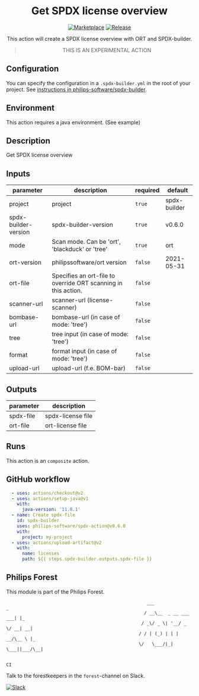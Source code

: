 <div align="center">

# Get SPDX license overview

[![Marketplace](https://img.shields.io/badge/GitHub-Marketplace-green.svg)](https://github.com/marketplace/actions/get-spdx-license-overview) [![Release](https://img.shields.io/github/release/philips-software/spdx-action.svg)](https://github.com/philips-software/spdx-action/releases)

This action will create a SPDX license overview with ORT and SPDX-builder.
> THIS IS AN EXPERIMENTAL ACTION

</div>

## Configuration
You can specify the configuration in a `.spdx-builder.yml` in the root of your project.
See [instructions in philips-software/spdx-builder](https://github.com/philips-software/spdx-builder#including-projects-in-the-spdx-file).

## Environment
This action requires a java environment. (See example)

<!-- action-docs-description -->
## Description

Get SPDX license overview


<!-- action-docs-description -->

<!-- action-docs-inputs -->
## Inputs

| parameter | description | required | default |
| - | - | - | - |
| project | project | `true` | spdx-builder |
| spdx-builder-version | spdx-builder-version | `true` | v0.6.0 |
| mode | Scan mode. Can be 'ort', 'blackduck' or 'tree' | `true` | ort |
| ort-version | philipssoftware/ort version | `false` | 2021-05-31 |
| ort-file | Specifies an ort-file to override ORT scanning in this action. | `false` |  |
| scanner-url | scanner-url (license-scanner) | `false` |  |
| bombase-url | bombase-url (in case of mode: 'tree') | `false` |  |
| tree | tree input (in case of mode: 'tree') | `false` |  |
| format | format input (in case of mode: 'tree') | `false` |  |
| upload-url | upload-url (f.e. BOM-bar) | `false` |  |



<!-- action-docs-inputs -->

<!-- action-docs-outputs -->
## Outputs

| parameter | description |
| - | - |
| spdx-file | spdx-license file |
| ort-file | ort-license file |



<!-- action-docs-outputs -->

<!-- action-docs-runs -->
## Runs

This action is an `composite` action.


<!-- action-docs-runs -->

## GitHub workflow

```yml
  - uses: actions/checkout@v2
  - uses: actions/setup-java@v1
    with:
      java-version: '11.0.1'
  - name: Create spdx-file
    id: spdx-builder
    uses: philips-software/spdx-action@v0.6.0
    with:
      project: my-project
  - uses: actions/upload-artifact@v2
    with:
      name: licenses
      path: ${{ steps.spdx-builder.outputs.spdx-file }}
```

## Philips Forest

This module is part of the Philips Forest.

```
                                                     ___                   _
                                                    / __\__  _ __ ___  ___| |_
                                                   / _\/ _ \| '__/ _ \/ __| __|
                                                  / / | (_) | | |  __/\__ \ |_
                                                  \/   \___/|_|  \___||___/\__|

                                                                            CI
```

Talk to the forestkeepers in the `forest`-channel on Slack.

[![Slack](https://philips-software-slackin.now.sh/badge.svg)](https://philips-software-slackin.now.sh)
